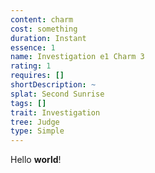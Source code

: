 ```yaml
---
content: charm
cost: something
duration: Instant
essence: 1
name: Investigation e1 Charm 3
rating: 1
requires: []
shortDescription: ~
splat: Second Sunrise
tags: []
trait: Investigation
tree: Judge
type: Simple
---
```


Hello **world**!
